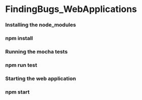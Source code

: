 # FindingBugs_WebApplications
### Installing the node_modules
### npm install
### Running the mocha tests
### npm run test
### Starting the web application
### npm start
